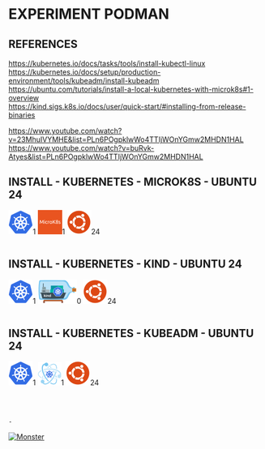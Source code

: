 # EXPERIMENT PODMAN

## REFERENCES

https://kubernetes.io/docs/tasks/tools/install-kubectl-linux  
https://kubernetes.io/docs/setup/production-environment/tools/kubeadm/install-kubeadm  
https://ubuntu.com/tutorials/install-a-local-kubernetes-with-microk8s#1-overview  
https://kind.sigs.k8s.io/docs/user/quick-start/#installing-from-release-binaries

https://www.youtube.com/watch?v=23MhuIVYMHE&list=PLn6POgpklwWo4TTIjWOnYGmw2MHDN1HAL  
https://www.youtube.com/watch?v=buRvk-Atyes&list=PLn6POgpklwWo4TTIjWOnYGmw2MHDN1HAL

## INSTALL - KUBERNETES - MICROK8S - UBUNTU 24

[![Kubernetes](img/kubernetes.webp "Kubernetes")](https://kubernetes.io)1
[![MicroK8s](img/microk8s.webp "MikroK8s")](https://microk8s.io)1
[![Ubuntu](img/ubuntu.webp "Ubuntu")](https://ubuntu.com)24

```bash
```

## INSTALL - KUBERNETES - KIND - UBUNTU 24

[![Kubernetes](img/kubernetes.webp "Kubernetes")](https://kubernetes.io)1
[![Kind](img/kind.webp "Kind")](https://kind.sigs.k8s.io)0
[![Ubuntu](img/ubuntu.webp "Ubuntu")](https://ubuntu.com)24

```bash
```

## INSTALL - KUBERNETES - KUBEADM - UBUNTU 24

[![Kubernetes](img/kubernetes.webp "Kubernetes")](https://kubernetes.io)1
[![Kubeadm](img/kubeadm.webp "Kubeadm")](https://kubernetes.io/docs/reference/setup-tools/kubeadm)1
[![Ubuntu](img/ubuntu.webp "Ubuntu")](https://ubuntu.com)24

```bash
```

&nbsp;

`-`

[![Monster](https://avatars.githubusercontent.com/u/47848582?s=96&v=4 "Boo!")](../README.md)
